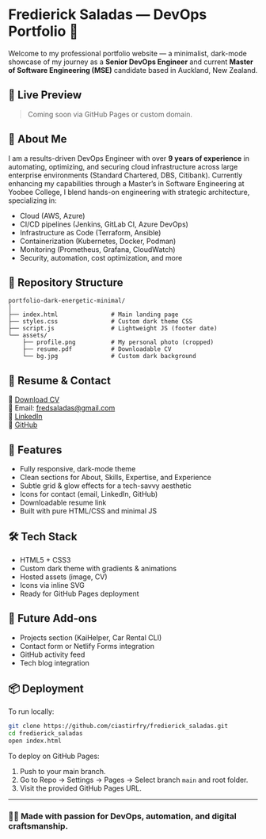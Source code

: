# Fredierick Saladas — DevOps Portfolio 🚀

Welcome to my professional portfolio website — a minimalist, dark-mode showcase of my journey as a **Senior DevOps Engineer** and current **Master of Software Engineering (MSE)** candidate based in Auckland, New Zealand.

## 🔗 Live Preview
> Coming soon via GitHub Pages or custom domain.

## 🧠 About Me

I am a results-driven DevOps Engineer with over **9 years of experience** in automating, optimizing, and securing cloud infrastructure across large enterprise environments (Standard Chartered, DBS, Citibank). Currently enhancing my capabilities through a Master’s in Software Engineering at Yoobee College, I blend hands-on engineering with strategic architecture, specializing in:

- Cloud (AWS, Azure)
- CI/CD pipelines (Jenkins, GitLab CI, Azure DevOps)
- Infrastructure as Code (Terraform, Ansible)
- Containerization (Kubernetes, Docker, Podman)
- Monitoring (Prometheus, Grafana, CloudWatch)
- Security, automation, cost optimization, and more

## 📁 Repository Structure

```
portfolio-dark-energetic-minimal/
│
├── index.html               # Main landing page
├── styles.css               # Custom dark theme CSS
├── script.js                # Lightweight JS (footer date)
└── assets/
    ├── profile.png          # My personal photo (cropped)
    ├── resume.pdf           # Downloadable CV
    └── bg.jpg               # Custom dark background
```

## 💼 Resume & Contact

📄 [Download CV](./assets/resume.pdf)  
📧 Email: fredsaladas@gmail.com  
🔗 [LinkedIn](https://www.linkedin.com/in/fredierick-saladas/)  
🐙 [GitHub](https://github.com/ciastirfry)

## 🌌 Features

- Fully responsive, dark-mode theme
- Clean sections for About, Skills, Expertise, and Experience
- Subtle grid & glow effects for a tech-savvy aesthetic
- Icons for contact (email, LinkedIn, GitHub)
- Downloadable resume link
- Built with pure HTML/CSS and minimal JS

## 🛠 Tech Stack

- HTML5 + CSS3
- Custom dark theme with gradients & animations
- Hosted assets (image, CV)
- Icons via inline SVG
- Ready for GitHub Pages deployment

## 🚀 Future Add-ons

- Projects section (KaiHelper, Car Rental CLI)
- Contact form or Netlify Forms integration
- GitHub activity feed
- Tech blog integration

## 📦 Deployment

To run locally:

```bash
git clone https://github.com/ciastirfry/fredierick_saladas.git
cd fredierick_saladas
open index.html
```

To deploy on GitHub Pages:
1. Push to your main branch.
2. Go to Repo → Settings → Pages → Select branch `main` and root folder.
3. Visit the provided GitHub Pages URL.

---

### 👨‍💻 Made with passion for DevOps, automation, and digital craftsmanship.
